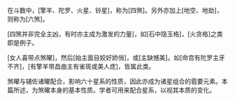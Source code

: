 在斗数中，[擎羊、陀罗、火星、铃星]，称为[四煞]。另外亦加上[地空、地劫]，则称为[六煞]。

[四煞并非完全主凶，有时亦主成为激发的力量]，如[石中隐玉格]，[火贪格]之类即是例子。

[女人喜带点煞曜]，然后[始主面目姣好娇俏]，或[主缺憾美]。如[命宫有陀罗主牙不齐]，[有擎羊带昌曲主有雀斑或美人痣]，皆属此类。

煞曜与辅佐诸曜配合，影响六十星系的性质，因此亦成为诸星组合的雹要元素。本篇所述，为煞曜本身的基本性质。学者可用来配合星系，以视其本质的变化。